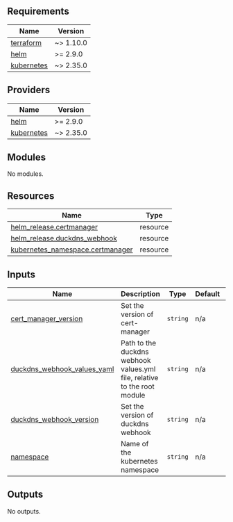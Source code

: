 <!-- BEGIN_TF_DOCS -->
## Requirements

| Name | Version |
|------|---------|
| <a name="requirement_terraform"></a> [terraform](#requirement\_terraform) | ~> 1.10.0 |
| <a name="requirement_helm"></a> [helm](#requirement\_helm) | >= 2.9.0 |
| <a name="requirement_kubernetes"></a> [kubernetes](#requirement\_kubernetes) | ~> 2.35.0 |

## Providers

| Name | Version |
|------|---------|
| <a name="provider_helm"></a> [helm](#provider\_helm) | >= 2.9.0 |
| <a name="provider_kubernetes"></a> [kubernetes](#provider\_kubernetes) | ~> 2.35.0 |

## Modules

No modules.

## Resources

| Name | Type |
|------|------|
| [helm_release.certmanager](https://registry.terraform.io/providers/hashicorp/helm/latest/docs/resources/release) | resource |
| [helm_release.duckdns_webhook](https://registry.terraform.io/providers/hashicorp/helm/latest/docs/resources/release) | resource |
| [kubernetes_namespace.certmanager](https://registry.terraform.io/providers/hashicorp/kubernetes/latest/docs/resources/namespace) | resource |

## Inputs

| Name | Description | Type | Default | Required |
|------|-------------|------|---------|:--------:|
| <a name="input_cert_manager_version"></a> [cert\_manager\_version](#input\_cert\_manager\_version) | Set the version of cert-manager | `string` | n/a | yes |
| <a name="input_duckdns_webhook_values_yaml"></a> [duckdns\_webhook\_values\_yaml](#input\_duckdns\_webhook\_values\_yaml) | Path to the duckdns webhook values.yml file, relative to the root module | `string` | n/a | yes |
| <a name="input_duckdns_webhook_version"></a> [duckdns\_webhook\_version](#input\_duckdns\_webhook\_version) | Set the version of duckdns webhook | `string` | n/a | yes |
| <a name="input_namespace"></a> [namespace](#input\_namespace) | Name of the kubernetes namespace | `string` | n/a | yes |

## Outputs

No outputs.
<!-- END_TF_DOCS -->